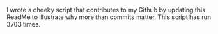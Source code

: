 I wrote a cheeky script that contributes to my Github by updating this ReadMe to illustrate why more than commits matter. This script has run 3703 times.